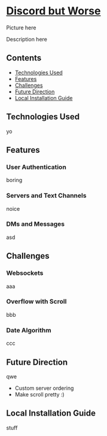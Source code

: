 # [Discord but Worse](https://discord-but-worse.herokuapp.com/#/)
Picture here

Description here

## Contents
* [Technologies Used](#technologies-used)
* [Features](#features)
* [Challenges](#challenges)
* [Future Direction](#future-direction)
* [Local Installation Guide](#local-installation-guide)

## Technologies Used
yo

## Features
### User Authentication
boring

### Servers and Text Channels
noice

### DMs and Messages
asd

## Challenges
### Websockets
aaa

### Overflow with Scroll
bbb

### Date Algorithm
ccc

## Future Direction
qwe
* Custom server ordering
* Make scroll pretty :)

## Local Installation Guide
stuff
